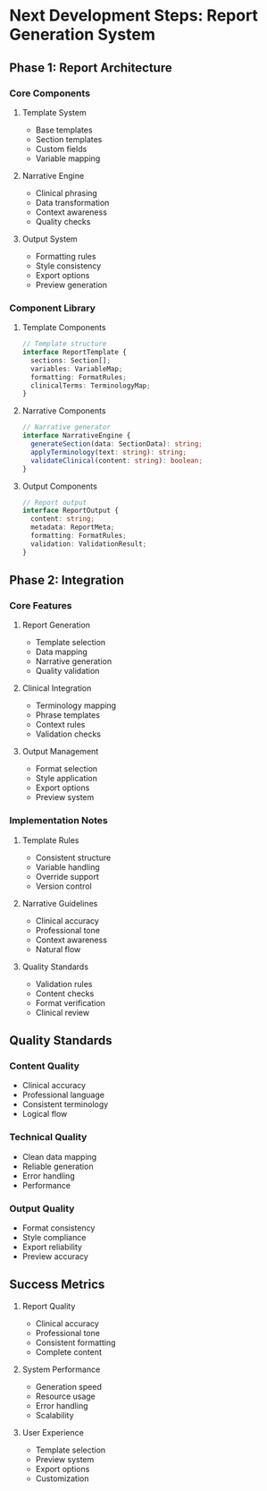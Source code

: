# Next Development Steps: Report Generation System

## Phase 1: Report Architecture

### Core Components
1. Template System
   - Base templates
   - Section templates
   - Custom fields
   - Variable mapping

2. Narrative Engine
   - Clinical phrasing
   - Data transformation
   - Context awareness
   - Quality checks

3. Output System
   - Formatting rules
   - Style consistency
   - Export options
   - Preview generation

### Component Library
1. Template Components
   ```typescript
   // Template structure
   interface ReportTemplate {
     sections: Section[];
     variables: VariableMap;
     formatting: FormatRules;
     clinicalTerms: TerminologyMap;
   }
   ```

2. Narrative Components
   ```typescript
   // Narrative generator
   interface NarrativeEngine {
     generateSection(data: SectionData): string;
     applyTerminology(text: string): string;
     validateClinical(content: string): boolean;
   }
   ```

3. Output Components
   ```typescript
   // Report output
   interface ReportOutput {
     content: string;
     metadata: ReportMeta;
     formatting: FormatRules;
     validation: ValidationResult;
   }
   ```

## Phase 2: Integration

### Core Features
1. Report Generation
   - Template selection
   - Data mapping
   - Narrative generation
   - Quality validation

2. Clinical Integration
   - Terminology mapping
   - Phrase templates
   - Context rules
   - Validation checks

3. Output Management
   - Format selection
   - Style application
   - Export options
   - Preview system

### Implementation Notes
1. Template Rules
   - Consistent structure
   - Variable handling
   - Override support
   - Version control

2. Narrative Guidelines
   - Clinical accuracy
   - Professional tone
   - Context awareness
   - Natural flow

3. Quality Standards
   - Validation rules
   - Content checks
   - Format verification
   - Clinical review

## Quality Standards

### Content Quality
- Clinical accuracy
- Professional language
- Consistent terminology
- Logical flow

### Technical Quality
- Clean data mapping
- Reliable generation
- Error handling
- Performance

### Output Quality
- Format consistency
- Style compliance
- Export reliability
- Preview accuracy

## Success Metrics
1. Report Quality
   - Clinical accuracy
   - Professional tone
   - Consistent formatting
   - Complete content

2. System Performance
   - Generation speed
   - Resource usage
   - Error handling
   - Scalability

3. User Experience
   - Template selection
   - Preview system
   - Export options
   - Customization